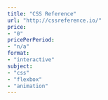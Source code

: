 ```yaml
---
title: "CSS Reference"
url: "http://cssreference.io/"
price: 
- "0"
pricePerPeriod: 
- "n/a"
format: 
- "interactive"
subject: 
- "css"
- "flexbox"
- "animation"
---
```


